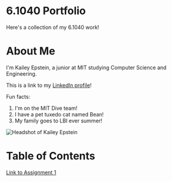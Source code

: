# 6.1040 Portfolio

Here's a collection of my 6.1040 work!

# About Me
I'm Kailey Epstein, a junior at MIT studying Computer Science and Engineering.

This is a link to my [LinkedIn profile](www.linkedin.com/in/kailey-epstein-a85894280)!

Fun facts:
1. I'm on the MIT Dive team!
2. I have a pet tuxedo cat named Bean!
3. My family goes to LBI ever summer!

![Headshot of Kailey Epstein](https://media.licdn.com/dms/image/v2/D4E03AQHd40UkmyJrPA/profile-displayphoto-crop_800_800/B4EZjejXy4HoAI-/0/1756080471863?e=1759968000&v=beta&t=Roj8Hnyx36-fqes_Sj8lrUPmXNeRXglKtPQYm4kwT9A)

# Table of Contents
[Link to Assignment 1](assignments/assignment1.md)
